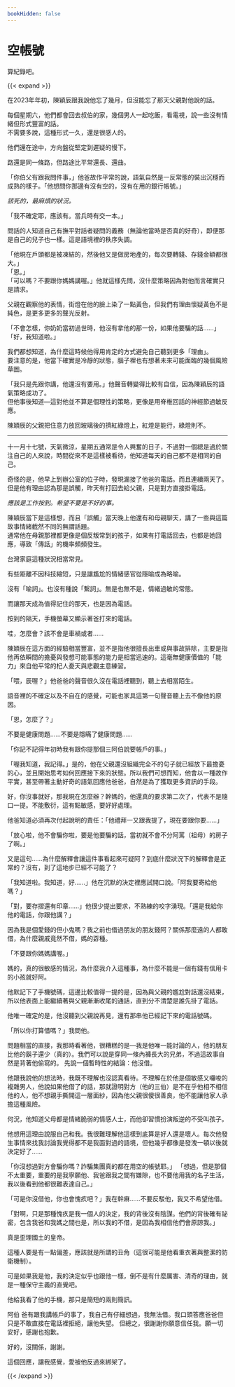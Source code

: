 ```yaml
---
bookHidden: false
---
```


# 空帳號

算紀錄吧。

{{< expand >}}

在2023年年初，陳穎辰跟我說他忘了幾月，但沒能忘了那天父親對他說的話。

每個星期六，他們都會回去叔伯的家，幾個男人一起吃飯，看電視，說一些沒有情緒但形式豐富的話。  
不需要多說，這種形式一久，還是很感人的。

他們還在途中，方向盤從堅定到遲疑的慢下。  

路還是同一條路，但路途比平常還長、還曲。  

「你伯父有跟我問件事，」他爸故作平常的說，語氣自然是一反常態的裝出沉穩而成熟的樣子。「他想問你那邊有沒有空的，沒有在用的銀行帳號。」

*該死的，最麻煩的狀況。*  

「我不確定耶，應該有。當兵時有交一本。」  

問話的人知道自己有撫平對話者疑問的義務（無論他當時是否真的好奇），即便那是自己的兒子也一樣。這是語境裡的秩序失調。

「他現在戶頭都是被凍結的，然後他又是做房地產的，每次要轉錢、存錢金額都很大。」  
「恩。」  
「可以嗎？不要跟你媽媽講喔。」他就這樣先問，沒什麼策略因為對他而言確實只是請求。  

父親在觀察他的表情，街燈在他的臉上染了一點黃色，但我們有理由懷疑黃色不是純色，是更多更多的聲光反射。  

「不會怎樣，你奶奶當初過世時，他沒有拿他的那一份，如果他要騙的話……」  
「好，我知道啦。」  

我們都想知道，為什麼這時候他得用肯定的方式避免自己聽到更多「理由」。  
要注意的是，他當下確實是冷靜的狀態，腦子裡也有想著未來可能面臨的幾個風險草圖。  

「我只是先跟你講，他還沒有要用。」他聲音轉變得比較有自信，因為陳穎辰的語氣策略成功了。  
但他事後知道—這對他並不算是個理性的策略，更像是用脊椎回話的神經節過敏反應。

陳穎辰的父親把住意力放回玻璃後的擠紅綠燈上，紅燈是能行，綠燈則不。  

---

十一月十七號，天氣微涼，星期五通常是令人興奮的日子，不過對一個總是過於關注自己的人來說，時間從來不是這樣被看待，他知道每天的自己都不是相同的自己。

奇怪的是，他早上到辦公室的位子時，發現漏接了他爸的電話。而且連續兩天了。  
但是他有理由認為那是誤觸，昨天有打回去給父親，只是對方直接掛電話。

*應該是工作按到。希望不要是不好的事。*  


陳穎辰當下是這樣想，而且「誤觸」當天晚上他還有和母親聊天，講了一些與這篇故事情緒截然不同的無謂話題。  
通常他在母親那裡都更像是個反叛常到的孩子，如果有打電話回去，也都是她回應，導致「傳話」的機率頻頻發生。  

台灣家庭這種狀況相當常見。  

有些距離不因科技縮短，只是讓尷尬的情緒感官從隱喻成為略喻。  

沒有「喻詞」。也沒有種說「繫詞」。無是也無不是，情緒過敏的常態。

而讓那天成為值得記住的那天，也是因為電話。

按到的隔天，手機螢幕又顯示著爸打來的電話。

哇，怎麼會？該不會是車禍或者……

陳穎辰在這方面的經驗相當豐富，並不是指他很擅長出車或與事故排除，主要是指他再依瞬間的擔憂與發想可能事態的能力是相當迅速的。這毫無健康價值的「能力」來自他平常的杞人憂天與悲觀主意練習。

「喂，辰喔？」他爸爸的聲音很久沒在電話裡聽到，聽上去相當陌生。

語音裡的不確定以及不自在的感覺，可能也家具這第一句聲音聽上去不像他的原因。

「恩，怎麼了？」

不要是健康問題……不要是隱瞞了健康問題……

「你記不記得年初時我有跟你提那個三阿伯說要帳戶的事。」

「喔我知道，我記得。」是的，他在父親還沒組織完全不的句子就已經放下最擔憂的心，並且開始思考如何回應接下來的狀態。所以我們可想而知，他會以一種故作平實，甚至帶著主動好奇的語氣回應他爸爸，自然是為了獲取更多資訊的手段。

好，你沒事就好，那我現在怎麼辦？幹媽的，他還真的要求第二次了，代表不是隨口一提。不能敷衍，這有點敏感，要好好處理。

他爸知道必須再次付起說明的責任：「他禮拜一又跟我提了，現在要跟你要……」

「放心啦，他不會騙你啦，要是他要騙的話，當初就不會不分阿罵（祖母）的房子了啊。」

又是這句……為什麼解釋會讓這件事看起來可疑阿？到底什麼狀況下的解釋會是正常的？沒有，到了這地步已經不可能了？

「我知道啦。我知道，好……」他在沉默的決定裡應試開口說。「阿我要寄給他嗎？」

「對，要存摺還有印章……」他很少提出要求，不熟練的咬字湧現。「還是我給你他的電話，你跟他講？」

因為我是個愛錢的但小鬼嗎？我之前也借過朋友的朋友錢阿？關係那麼遠的人都敢借，為什麼親戚竟然不借，媽的孬種。

「不要跟你媽媽講喔。」

媽的，真的很敏感的情況，為什麼我介入這種事，為什麼不能是一個有錢有信用卡的小孩就好阿。

他默記下了手機號碼，這邊比較值得一提的是，因為與父親的尷尬對話還沒結束，所以他表面上能繼續著與父親漸漸收尾的通話，直到分不清楚是誰先掛了電話。

他唯一確定的是，他沒聽到父親說再見，還有那串他已經記下來的電話號碼。



「所以你打算借嗎？」我問他。

問題相當的直接，我那時看著他，很糟糕的是—我是他唯一能討論的人，他的朋友比他的鬍子還少（真的）。我們可以說是穿同一條內褲長大的兄弟，不過這故事自然是背著他偷寫的。
先說一個暫時性的結論：他沒借。

他跟我說他的想法時，我既不理解也沒認真看待。不理解在於他是個敏感又囉唆的複雜男人，他說如果他借了的話，那就證明對方（他的三伯）是不在乎他相不相信他的人，他不想親手撕開這一層面紗，因為他父親很傻很善良，他不能讓他家人承擔這種風險。

何況，他知道父母都是情緒脆弱的情感人士，而他卻習慣扮演叛逆的不受叫孩子。

他想用這理由說服自己和我。我很難理解他這樣到底算是好人還是壞人。每次他發生事情來找我討論我覺得都不是我面對過的語境，但他幾乎都像是發洩一頓以後就決定好了……

「你沒想過對方會騙你嗎？詐騙集團真的都在用空的帳號耶。」
「想過，但是那個不太重要，重要的是我寧願他、我爸跟我之間有嫌隙，也不要他用我的名子生活，我以後看到他都很難表達自己。」

「可是你沒借他，你也會愧疚吧？」我在幹麻……不要反駁他，我又不希望他借。

「對啊，只是那種愧疚是我一個人的決定，我的背後沒有陰謀。他們的背後確有祕密，包含我爸和我媽之間也是，所以我的不借，是因為我相信他們會原諒我。」

真是歪理國土的皇帝。

這種人要是有一點偏差，應該就是所謂的丑角（這很可能是他看重衣著與整潔的防衛機制）。

可是如果我是他，我的決定似乎也跟他一樣，倒不是有什麼厲害、清奇的理由，就是一種保守主義的直覺吧。

他給我看了他的手機，那只是簡短的兩則簡訊。

阿伯 爸有跟我講帳戶的事了，我自己有仔細想過，我無法借。我口頭答應爸爸但只是不敢直接在電話裡拒絕，讓他失望。 但總之，很謝謝你願意信任我。願一切安好，感謝也抱歉。

好的，沒關係，謝謝。

這個回應，讓我感覺，愛被他反過來綁架了。

{{< /expand >}}
